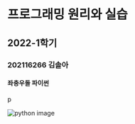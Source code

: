 <!--Heading-->
<p align="center">
  
# 프로그래밍 원리와 실습
## 2022-1학기
### 202116266 김솔아
#### 좌충우돌 파이썬

p


  ![python image](https://bygritmind.files.wordpress.com/2020/12/image-4.png?w=1024)

